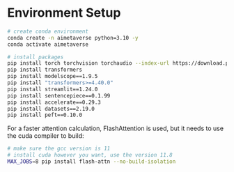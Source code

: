 # Environment Setup

```bash
# create conda environment
conda create -n aimetaverse python=3.10 -y
conda activate aimetaverse

# install packages
pip install torch torchvision torchaudio --index-url https://download.pytorch.org/whl/cu118
pip install transformers
pip install modelscope==1.9.5
pip install "transformers>=4.40.0"
pip install streamlit==1.24.0
pip install sentencepiece==0.1.99
pip install accelerate==0.29.3
pip install datasets==2.19.0
pip install peft==0.10.0
```

For a faster attention calculation, FlashAttention is used, but it needs to use the cuda compiler to build:

```bash
# make sure the gcc version is 11
# install cuda however you want, use the version 11.8
MAX_JOBS=8 pip install flash-attn --no-build-isolation
```
